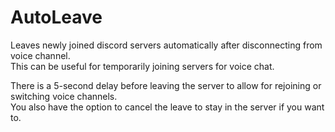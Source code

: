 # AutoLeave

Leaves newly joined discord servers automatically after
disconnecting from voice channel.  
This can be useful for temporarily joining servers for voice chat.

There is a 5-second delay before leaving the server to allow for
rejoining or switching voice channels.  
You also have the option to cancel the leave to stay in the server if
you want to.
